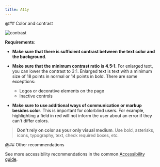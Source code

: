 ```yaml
---
title: A11y
---
```


@## Color and contrast

![contrast](/core-principles/a11y/static/contrast.png)

**Requirements**:

- **Make sure that there is sufficient contrast between the text color and the background**.

- **Make sure that the minimum contrast ratio is 4.5:1**. For enlarged text, you can lower the contrast to 3:1. Enlarged text is text with a minimum size of 18 points in normal or 14 points in bold. There are some exceptions:

  - Logos or decorative elements on the page
  - Inactive controls

- **Make sure to use additional ways of communication or markup besides color**. This is important for colorblind users. For example, highlighting a field in red will not inform the user about an error if they can't differ colors.

> **Don't rely on color as your only visual medium**. Use bold, asterisks, icons, typography, text, check required boxes, etc.

@## Other recommendations

See more accessibility recommendations in the common [Accessibility guide](/core-principles/a11y/).
